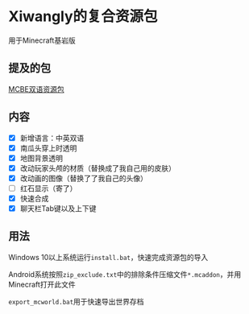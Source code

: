 # Xiwangly的复合资源包

用于Minecraft基岩版

## 提及的包

[MCBE双语资源包](https://github.com/xiwangly2/Bilingual_zh-en_Minecraft)

## 内容

- [x] 新增语言：中英双语
- [x] 南瓜头穿上时透明
- [x] 地图背景透明
- [x] 改动玩家头颅的材质（替换成了我自己用的皮肤）
- [x] 改动画的图像（替换了了我自己的头像）
- [ ] 红石显示（寄了）
- [x] 快速合成
- [x] 聊天栏Tab键以及上下键

## 用法

Windows 10以上系统运行`install.bat`，快速完成资源包的导入

Android系统按照`zip_exclude.txt`中的排除条件压缩文件`*.mcaddon`，并用Minecraft打开此文件

`export_mcworld.bat`用于快速导出世界存档

